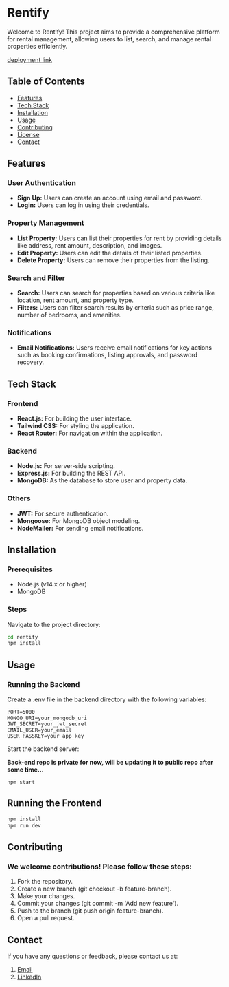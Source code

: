 # Rentify

Welcome to Rentify! This project aims to provide a comprehensive platform for rental management, allowing users to list, search, and manage rental properties efficiently.

[deployment link](https://cosmic-sprite-0e5bfa.netlify.app/)

## Table of Contents

- [Features](#features)
- [Tech Stack](#tech-stack)
- [Installation](#installation)
- [Usage](#usage)
- [Contributing](#contributing)
- [License](#license)
- [Contact](#contact)

## Features

### User Authentication
- **Sign Up:** Users can create an account using email and password.
- **Login:** Users can log in using their credentials.

### Property Management
- **List Property:** Users can list their properties for rent by providing details like address, rent amount, description, and images.
- **Edit Property:** Users can edit the details of their listed properties.
- **Delete Property:** Users can remove their properties from the listing.

### Search and Filter
- **Search:** Users can search for properties based on various criteria like location, rent amount, and property type.
- **Filters:** Users can filter search results by criteria such as price range, number of bedrooms, and amenities.



### Notifications
- **Email Notifications:** Users receive email notifications for key actions such as booking confirmations, listing approvals, and password recovery.

## Tech Stack

### Frontend
- **React.js:** For building the user interface.
- **Tailwind CSS:** For styling the application.
- **React Router:** For navigation within the application.

### Backend
- **Node.js:** For server-side scripting.
- **Express.js:** For building the REST API.
- **MongoDB:** As the database to store user and property data.

### Others
- **JWT:** For secure authentication.
- **Mongoose:** For MongoDB object modeling.
- **NodeMailer:** For sending email notifications.

## Installation

### Prerequisites
- Node.js (v14.x or higher)
- MongoDB

### Steps

Navigate to the project directory:
```sh
cd rentify
npm install
``` 
## Usage
### Running the Backend
Create a .env file in the backend directory with the following variables:
```
PORT=5000
MONGO_URI=your_mongodb_uri
JWT_SECRET=your_jwt_secret
EMAIL_USER=your_email
USER_PASSKEY=your_app_key

```
Start the backend server:

<b>Back-end repo is private for now, will be updating it to public repo after some time... </b>
```
npm start
```
## Running the Frontend
```sh
npm install
npm run dev
```

## Contributing
### We welcome contributions! Please follow these steps:

1. Fork the repository.
2. Create a new branch (git checkout -b feature-branch).
3. Make your changes.
4. Commit your changes (git commit -m 'Add new feature').
5. Push to the branch (git push origin feature-branch).
6. Open a pull request.

## Contact
If you have any questions or feedback, please contact us at:

1. [Email](mailto:aks2200088@gmail.com)
2. [LinkedIn](https://www.linkedin.com/in/aashish-kumar-singh-499241164/)
